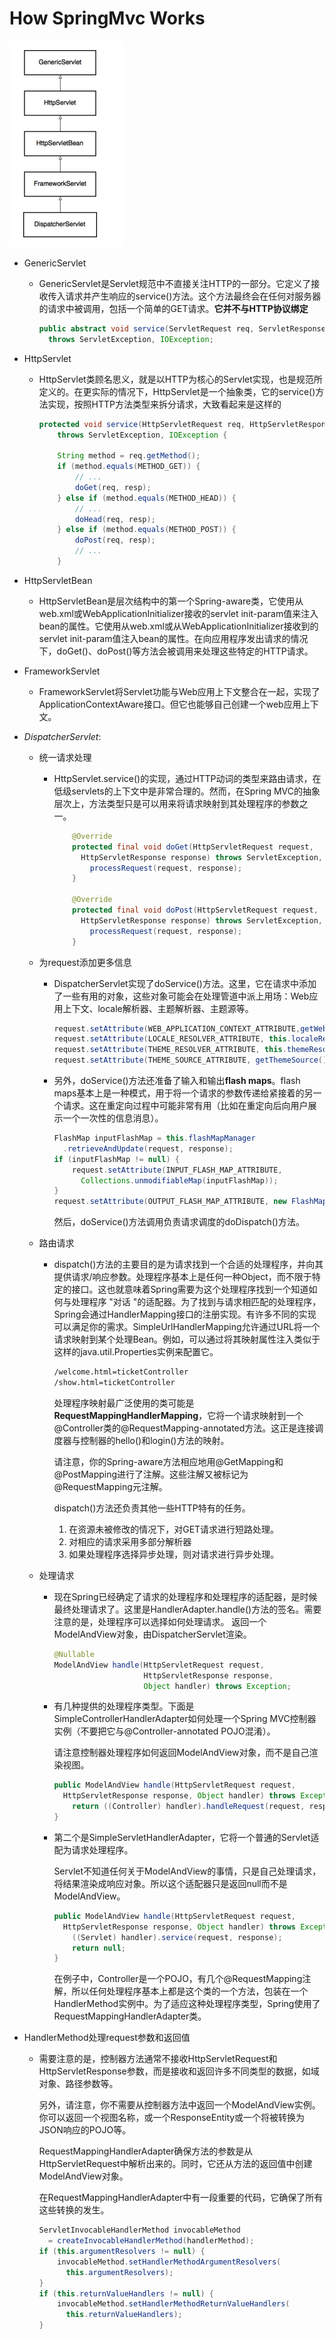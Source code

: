 # How SpringMvc Works

![image-20201221103051063](image-20201221103051063.png)

+ GenericServlet

  + GenericServlet是Servlet规范中不直接关注HTTP的一部分。它定义了接收传入请求并产生响应的service()方法。这个方法最终会在任何对服务器的请求中被调用，包括一个简单的GET请求。**它并不与HTTP协议绑定**

    ```java
    public abstract void service(ServletRequest req, ServletResponse res) 
      throws ServletException, IOException;
    ```

+ HttpServlet

  + HttpServlet类顾名思义，就是以HTTP为核心的Servlet实现，也是规范所定义的。在更实际的情况下，HttpServlet是一个抽象类，它的service()方法实现，按照HTTP方法类型来拆分请求，大致看起来是这样的

    ```java
    protected void service(HttpServletRequest req, HttpServletResponse resp)
        throws ServletException, IOException {
    
        String method = req.getMethod();
        if (method.equals(METHOD_GET)) {
            // ...
            doGet(req, resp);
        } else if (method.equals(METHOD_HEAD)) {
            // ...
            doHead(req, resp);
        } else if (method.equals(METHOD_POST)) {
            doPost(req, resp);
            // ...
        }
    ```

+ HttpServletBean

  + HttpServletBean是层次结构中的第一个Spring-aware类，它使用从web.xml或WebApplicationInitializer接收的servlet init-param值来注入bean的属性。它使用从web.xml或从WebApplicationInitializer接收到的servlet init-param值注入bean的属性。在向应用程序发出请求的情况下，doGet()、doPost()等方法会被调用来处理这些特定的HTTP请求。

+ FrameworkServlet

  + FrameworkServlet将Servlet功能与Web应用上下文整合在一起，实现了ApplicationContextAware接口。但它也能够自己创建一个web应用上下文。

+ *DispatcherServlet*: 

  + 统一请求处理

    + HttpServlet.service()的实现，通过HTTP动词的类型来路由请求，在低级servlets的上下文中是非常合理的。然而，在Spring MVC的抽象层次上，方法类型只是可以用来将请求映射到其处理程序的参数之一。

      ```java
          @Override
          protected final void doGet(HttpServletRequest request, 
            HttpServletResponse response) throws ServletException, IOException {
              processRequest(request, response);
          }
          
          @Override
          protected final void doPost(HttpServletRequest request, 
            HttpServletResponse response) throws ServletException, IOException {
              processRequest(request, response);
          }
      ```

  + 为request添加更多信息

    + DispatcherServlet实现了doService()方法。这里，它在请求中添加了一些有用的对象，这些对象可能会在处理管道中派上用场：Web应用上下文、locale解析器、主题解析器、主题源等。

      ```java
      request.setAttribute(WEB_APPLICATION_CONTEXT_ATTRIBUTE,getWebApplicationContext());
      request.setAttribute(LOCALE_RESOLVER_ATTRIBUTE, this.localeResolver);
      request.setAttribute(THEME_RESOLVER_ATTRIBUTE, this.themeResolver);
      request.setAttribute(THEME_SOURCE_ATTRIBUTE, getThemeSource());
      ```

    + 另外，doService()方法还准备了输入和输出**flash maps**。flash maps基本上是一种模式，用于将一个请求的参数传递给紧接着的另一个请求。这在重定向过程中可能非常有用（比如在重定向后向用户展示一个一次性的信息消息）。

      ```java
      FlashMap inputFlashMap = this.flashMapManager
        .retrieveAndUpdate(request, response);
      if (inputFlashMap != null) {
          request.setAttribute(INPUT_FLASH_MAP_ATTRIBUTE, 
            Collections.unmodifiableMap(inputFlashMap));
      }
      request.setAttribute(OUTPUT_FLASH_MAP_ATTRIBUTE, new FlashMap());
      ```

      然后，doService()方法调用负责请求调度的doDispatch()方法。

  + 路由请求

    + dispatch()方法的主要目的是为请求找到一个合适的处理程序，并向其提供请求/响应参数。处理程序基本上是任何一种Object，而不限于特定的接口。这也就意味着Spring需要为这个处理程序找到一个知道如何与处理程序 "对话 "的适配器。为了找到与请求相匹配的处理程序，Spring会通过HandlerMapping接口的注册实现。有许多不同的实现可以满足你的需求。SimpleUrlHandlerMapping允许通过URL将一个请求映射到某个处理Bean。例如，可以通过将其映射属性注入类似于这样的java.util.Properties实例来配置它。

      ```xml
      /welcome.html=ticketController
      /show.html=ticketController
      ```

      处理程序映射最广泛使用的类可能是**RequestMappingHandlerMapping**，它将一个请求映射到一个@Controller类的@RequestMapping-annotated方法。这正是连接调度器与控制器的hello()和login()方法的映射。

      请注意，你的Spring-aware方法相应地用@GetMapping和@PostMapping进行了注解。这些注解又被标记为@RequestMapping元注解。

      dispatch()方法还负责其他一些HTTP特有的任务。

      1. 在资源未被修改的情况下，对GET请求进行短路处理。
      2. 对相应的请求采用多部分解析器
      3. 如果处理程序选择异步处理，则对请求进行异步处理。

  + 处理请求

    + 现在Spring已经确定了请求的处理程序和处理程序的适配器，是时候最终处理请求了。这里是HandlerAdapter.handle()方法的签名。需要注意的是，处理程序可以选择如何处理请求。
      返回一个ModelAndView对象，由DispatcherServlet渲染。

      ```java
      @Nullable
      ModelAndView handle(HttpServletRequest request, 
                          HttpServletResponse response, 
                          Object handler) throws Exception;
      ```

    + 有几种提供的处理程序类型。下面是SimpleControllerHandlerAdapter如何处理一个Spring MVC控制器实例（不要把它与@Controller-annotated POJO混淆）。

      请注意控制器处理程序如何返回ModelAndView对象，而不是自己渲染视图。

      ```java
      public ModelAndView handle(HttpServletRequest request, 
        HttpServletResponse response, Object handler) throws Exception {
          return ((Controller) handler).handleRequest(request, response);
      }
      ```

    + 第二个是SimpleServletHandlerAdapter，它将一个普通的Servlet适配为请求处理程序。

      Servlet不知道任何关于ModelAndView的事情，只是自己处理请求，将结果渲染成响应对象。所以这个适配器只是返回null而不是ModelAndView。

      ```java
      public ModelAndView handle(HttpServletRequest request, 
        HttpServletResponse response, Object handler) throws Exception {
          ((Servlet) handler).service(request, response);
          return null;
      }
      ```

      在例子中，Controller是一个POJO，有几个@RequestMapping注解，所以任何处理程序基本上都是这个类的一个方法，包装在一个HandlerMethod实例中。为了适应这种处理程序类型，Spring使用了RequestMappingHandlerAdapter类。

+ HandlerMethod处理request参数和返回值

  + 需要注意的是，控制器方法通常不接收HttpServletRequest和HttpServletResponse参数，而是接收和返回许多不同类型的数据，如域对象、路径参数等。

    另外，请注意，你不需要从控制器方法中返回一个ModelAndView实例。你可以返回一个视图名称，或一个ResponseEntity或一个将被转换为JSON响应的POJO等。

    RequestMappingHandlerAdapter确保方法的参数是从HttpServletRequest中解析出来的。同时，它还从方法的返回值中创建ModelAndView对象。

    在RequestMappingHandlerAdapter中有一段重要的代码，它确保了所有这些转换的发生。

    ```java
    ServletInvocableHandlerMethod invocableMethod 
      = createInvocableHandlerMethod(handlerMethod);
    if (this.argumentResolvers != null) {
        invocableMethod.setHandlerMethodArgumentResolvers(
          this.argumentResolvers);
    }
    if (this.returnValueHandlers != null) {
        invocableMethod.setHandlerMethodReturnValueHandlers(
          this.returnValueHandlers);
    }
    ```

    

